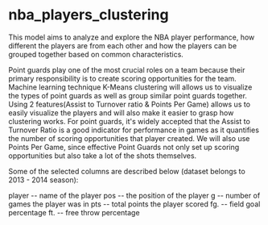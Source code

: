 # nba_players_clustering

This model aims to analyze and explore the NBA player performance, how different the players are from each other and how the players can be grouped together based on common characteristics.

Point guards play one of the most crucial roles on a team because their primary responsibility is to create scoring opportunities for the team. Machine learning technique K-Means clustering will allows us to visualize the types of point guards as well as group similar point guards together. Using 2 features(Assist to Turnover ratio & Points Per Game) allows us to easily visualize the players and will also make it easier to grasp how clustering works. For point guards, it's widely accepted that the Assist to Turnover Ratio is a good indicator for performance in games as it quantifies the number of scoring opportunities that player created. We will also use Points Per Game, since effective Point Guards not only set up scoring opportunities but also take a lot of the shots themselves.

Some of the selected columns are described below (dataset belongs to 2013 - 2014 season):

player -- name of the player
pos -- the position of the player
g -- number of games the player was in
pts -- total points the player scored
fg. -- field goal percentage
ft. -- free throw percentage
